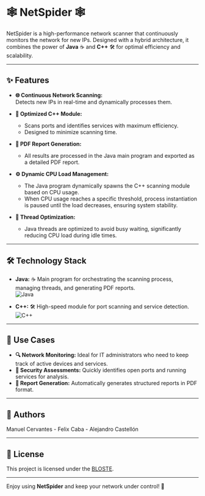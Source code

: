 # 🕸️ NetSpider 🕸️

NetSpider is a high-performance network scanner that continuously monitors the network for new IPs. Designed with a hybrid architecture, it combines the power of **Java** ☕ and **C++** 🛠️ for optimal efficiency and scalability.

---

## ✨ Features

- **🌐 Continuous Network Scanning:**  
  Detects new IPs in real-time and dynamically processes them.

- **🚀 Optimized C++ Module:**  
  - Scans ports and identifies services with maximum efficiency.  
  - Designed to minimize scanning time.

- **📄 PDF Report Generation:**  
  - All results are processed in the Java main program and exported as a detailed PDF report.

- **⚙️ Dynamic CPU Load Management:**  
  - The Java program dynamically spawns the C++ scanning module based on CPU usage.  
  - When CPU usage reaches a specific threshold, process instantiation is paused until the load decreases, ensuring system stability.  

- **🧵 Thread Optimization:**  
  - Java threads are optimized to avoid busy waiting, significantly reducing CPU load during idle times.

---

## 🛠️ Technology Stack

- **Java:** ☕ Main program for orchestrating the scanning process, managing threads, and generating PDF reports.  
![Java](https://cdn.jsdelivr.net/gh/devicons/devicon/icons/java/java-original-wordmark.svg)

- **C++:** 🛠️ High-speed module for port scanning and service detection.  
![C++](https://cdn.jsdelivr.net/gh/devicons/devicon/icons/cplusplus/cplusplus-original.svg)

---

## 🌟 Use Cases

- **🔍 Network Monitoring:** Ideal for IT administrators who need to keep track of active devices and services.  
- **🔐 Security Assessments:** Quickly identifies open ports and running services for analysis.  
- **📝 Report Generation:** Automatically generates structured reports in PDF format.

---

## 🤝 Authors

Manuel Cervantes - Felix Caba - Alejandro Castellón

---

## 📜 License

This project is licensed under the [BLOSTE](LICENSE).

---

Enjoy using **NetSpider** and keep your network under control! 🎉

